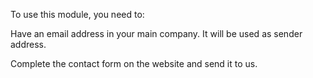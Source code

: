 To use this module, you need to:

Have an email address in your main company. It will be used as sender
address.

Complete the contact form on the website and send it to us.
